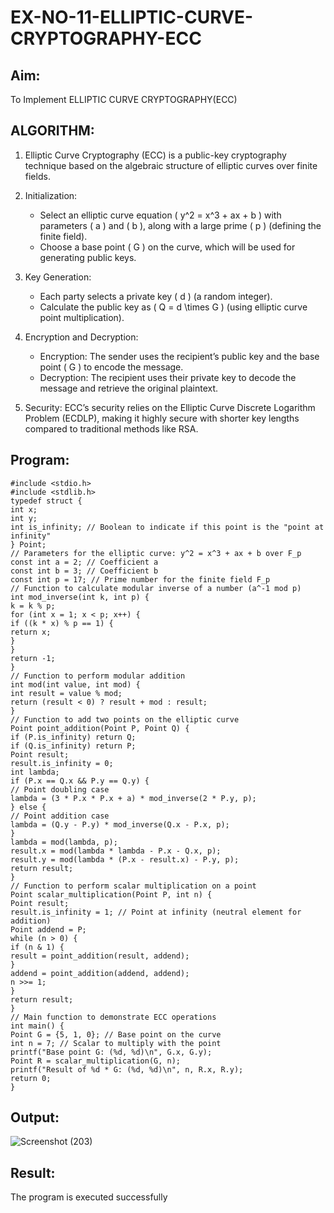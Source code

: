 # EX-NO-11-ELLIPTIC-CURVE-CRYPTOGRAPHY-ECC

## Aim:
To Implement ELLIPTIC CURVE CRYPTOGRAPHY(ECC)


## ALGORITHM:

1. Elliptic Curve Cryptography (ECC) is a public-key cryptography technique based on the algebraic structure of elliptic curves over finite fields.

2. Initialization:
   - Select an elliptic curve equation \( y^2 = x^3 + ax + b \) with parameters \( a \) and \( b \), along with a large prime \( p \) (defining the finite field).
   - Choose a base point \( G \) on the curve, which will be used for generating public keys.

3. Key Generation:
   - Each party selects a private key \( d \) (a random integer).
   - Calculate the public key as \( Q = d \times G \) (using elliptic curve point multiplication).

4. Encryption and Decryption:
   - Encryption: The sender uses the recipient’s public key and the base point \( G \) to encode the message.
   - Decryption: The recipient uses their private key to decode the message and retrieve the original plaintext.

5. Security: ECC’s security relies on the Elliptic Curve Discrete Logarithm Problem (ECDLP), making it highly secure with shorter key lengths compared to traditional methods like RSA.

## Program:
```
#include <stdio.h>
#include <stdlib.h>
typedef struct {
int x;
int y;
int is_infinity; // Boolean to indicate if this point is the "point at infinity"
} Point;
// Parameters for the elliptic curve: y^2 = x^3 + ax + b over F_p
const int a = 2; // Coefficient a
const int b = 3; // Coefficient b
const int p = 17; // Prime number for the finite field F_p
// Function to calculate modular inverse of a number (a^-1 mod p)
int mod_inverse(int k, int p) {
k = k % p;
for (int x = 1; x < p; x++) {
if ((k * x) % p == 1) {
return x;
}
}
return -1;
}
// Function to perform modular addition
int mod(int value, int mod) {
int result = value % mod;
return (result < 0) ? result + mod : result;
}
// Function to add two points on the elliptic curve
Point point_addition(Point P, Point Q) {
if (P.is_infinity) return Q;
if (Q.is_infinity) return P;
Point result;
result.is_infinity = 0;
int lambda;
if (P.x == Q.x && P.y == Q.y) {
// Point doubling case
lambda = (3 * P.x * P.x + a) * mod_inverse(2 * P.y, p);
} else {
// Point addition case
lambda = (Q.y - P.y) * mod_inverse(Q.x - P.x, p);
}
lambda = mod(lambda, p);
result.x = mod(lambda * lambda - P.x - Q.x, p);
result.y = mod(lambda * (P.x - result.x) - P.y, p);
return result;
}
// Function to perform scalar multiplication on a point
Point scalar_multiplication(Point P, int n) {
Point result;
result.is_infinity = 1; // Point at infinity (neutral element for addition)
Point addend = P;
while (n > 0) {
if (n & 1) {
result = point_addition(result, addend);
}
addend = point_addition(addend, addend);
n >>= 1;
}
return result;
}
// Main function to demonstrate ECC operations
int main() {
Point G = {5, 1, 0}; // Base point on the curve
int n = 7; // Scalar to multiply with the point
printf("Base point G: (%d, %d)\n", G.x, G.y);
Point R = scalar_multiplication(G, n);
printf("Result of %d * G: (%d, %d)\n", n, R.x, R.y);
return 0;
}
```

## Output:

![Screenshot (203)](https://github.com/user-attachments/assets/54cb31b1-3646-41ff-8a30-2b70a8e3b3a5)

## Result:
The program is executed successfully

